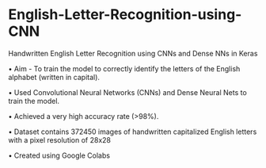 # English-Letter-Recognition-using-CNN
Handwritten English Letter Recognition using CNNs and Dense NNs in Keras

• Aim - To train the model to correctly identify the letters of the English alphabet (written in capital).

• Used Convolutional Neural Networks (CNNs) and Dense Neural Nets to train the model.

• Achieved a very high accuracy rate (>98%).

• Dataset contains 372450 images of handwritten capitalized English letters with a pixel resolution of 28x28  

• Created using Google Colabs

